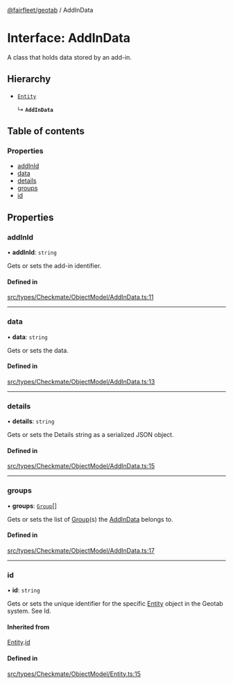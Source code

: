 [@fairfleet/geotab](../README.md) / AddInData

# Interface: AddInData

A class that holds data stored by an add-in.

## Hierarchy

- [`Entity`](Entity.md)

  ↳ **`AddInData`**

## Table of contents

### Properties

- [addInId](AddInData.md#addinid)
- [data](AddInData.md#data)
- [details](AddInData.md#details)
- [groups](AddInData.md#groups)
- [id](AddInData.md#id)

## Properties

### addInId

• **addInId**: `string`

Gets or sets the add-in identifier.

#### Defined in

[src/types/Checkmate/ObjectModel/AddInData.ts:11](https://github.com/fairfleet/geotab/blob/d57d931/src/types/Checkmate/ObjectModel/AddInData.ts#L11)

___

### data

• **data**: `string`

Gets or sets the data.

#### Defined in

[src/types/Checkmate/ObjectModel/AddInData.ts:13](https://github.com/fairfleet/geotab/blob/d57d931/src/types/Checkmate/ObjectModel/AddInData.ts#L13)

___

### details

• **details**: `string`

Gets or sets the Details string as a serialized JSON object.

#### Defined in

[src/types/Checkmate/ObjectModel/AddInData.ts:15](https://github.com/fairfleet/geotab/blob/d57d931/src/types/Checkmate/ObjectModel/AddInData.ts#L15)

___

### groups

• **groups**: [`Group`](Group.md)[]

Gets or sets the list of [Group](Group.md)(s) the [AddInData](AddInData.md) belongs to.

#### Defined in

[src/types/Checkmate/ObjectModel/AddInData.ts:17](https://github.com/fairfleet/geotab/blob/d57d931/src/types/Checkmate/ObjectModel/AddInData.ts#L17)

___

### id

• **id**: `string`

Gets or sets the unique identifier for the specific [Entity](Entity.md) object in the Geotab system. See Id.

#### Inherited from

[Entity](Entity.md).[id](Entity.md#id)

#### Defined in

[src/types/Checkmate/ObjectModel/Entity.ts:15](https://github.com/fairfleet/geotab/blob/d57d931/src/types/Checkmate/ObjectModel/Entity.ts#L15)
